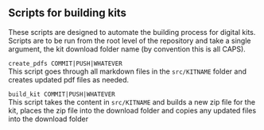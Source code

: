 ## Scripts for building kits

These scripts are designed to automate the building process for digital kits. Scripts are to be run from the root level of the repository and take a single argument, the kit download folder name (by convention this is all CAPS).

`create_pdfs COMMIT|PUSH|WHATEVER`  
This script goes through all markdown files in the `src/KITNAME` folder and creates updated pdf files as needed.

`build_kit COMMIT|PUSH|WHATEVER`  
This script takes the content in `src/KITNAME` and builds a new zip file for the kit, places the zip file into the download folder and copies any updated files into the download folder
